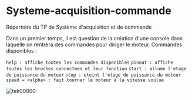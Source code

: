 # Systeme-acquisition-commande
Répertoire du TP de Système d'acquisition et de commande

Dans un premier temps, il est question de la création d'une console dans laquelle on rentrera des commandes pour diriger le moteur.
Commandes disponibles :

``help : affiche toutes les commandes disponibles``
``pinout : affiche toutes les broches connectees et leur fonction``
``start : allume l'etage de puissance du moteur``
``stop : eteint l'etage de puissance du moteur``
``speed = <alpha> : fait tourner le moteur à la vitesse voulue``

![tek00000](https://user-images.githubusercontent.com/86347317/141968295-56410056-098b-42b9-88f9-33dc8b2ca38a.png)
